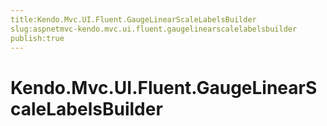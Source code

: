 ```yaml
---
title:Kendo.Mvc.UI.Fluent.GaugeLinearScaleLabelsBuilder
slug:aspnetmvc-kendo.mvc.ui.fluent.gaugelinearscalelabelsbuilder
publish:true
---
```


# Kendo.Mvc.UI.Fluent.GaugeLinearScaleLabelsBuilder